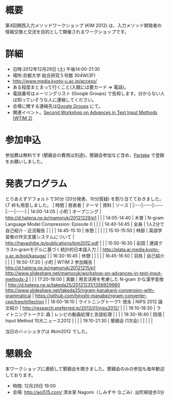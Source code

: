# 概要 #
第4回関西入力メソッドワークショップ (KIM 2012) は、入力メソッド開発者の情報交換と交流を目的として開催されるワークショップです。

# 詳細 #
  * 日時:2012年12月29日 (土) 午後14:00-21:30
  * 場所:京都大学 総合研究５号館 304W(3F)
  * http://www.media.kyoto-u.ac.jp/access/
  * ある程度まとまって行くこと(入館には要カード => 電話)。
  * 電話番号はメーリングリスト (Google Groups) で告知します。分からない人は知っていそうな人に連絡してください。
  * 会場に関する連絡先は[Google Groups](https://groups.google.com/forum/?fromgroups#!forum/im-core) にて。
  * 関連イベント。[Second Workshop on Advances in Text Input Methods (WTIM 2)](http://research.microsoft.com/en-us/events/wtim2/)

# 参加申込 #
参加費は無料です (懇親会の費用は別途)。懇親会参加など含め、[Partake](http://partake.in/events/454ea50d-55f1-4e92-b007-dbcc27f7d272) で登録をお願いしました。

# 発表プログラム #
とりあえずデフォルトで30分 (20分発表、10分質疑) を割り当てておきました。LT 枠も用意しました。
| 時間 | 発表者 | テーマ | 資料 | ソース |
|:---|:----|:----|:---|:----|
| 14:00-14:05 | 小町  | オープニング | http://d.hatena.ne.jp/mamoruk/20121229/p1 |     |
| 14:05-14:40 | 木曽  | N-gram Language Model Compression: Episode 0 |    |     |
| 14:40-14:45 | 全員  | 1人2分で自己紹介・近況報告 |    |     |
| 14:45-15:10 | 休憩  | | | |
| 15:10-15:50 | 林部  | 英語学習者の作文支援システムについて | http://hayashibe.jp/publications/kim2012.pdf |     |
| 15:50-16:30 | 前田  | 連語クラスn-gramモデルに基づく統計的日本語入力 |    | http://plata.ar.media.kyoto-u.ac.jp/koji/kasuga/ |
| 16:30-16:45 | 休憩  | | | |
| 16:45-16:50 | 羽鳥  | 自己紹介 |    |     |
| 16:50-17:20 | 小町  | WTIM 2 参加報告 | http://d.hatena.ne.jp/mamoruk/20121215/p1 http://www.slideshare.net/mamoruk/workshop-on-advances-in-text-input-methods-2 |     |
| 17:20-18:00 | 真鍋  | 用言活用を考慮した N-gram かな漢字変換 | http://d.hatena.ne.jp/takeda25/20121231/1356929980 http://www.slideshare.net/takeda25/ngram-kanakanji-conversion-with-grammatical | https://github.com/hiroshi-manabe/ngram-converter-cpp/tree/inflection |
| 18:00-18:10 | ライトニングトーク1: 徳永 | NIPS 2012 論文紹介 | http://research.preferred.jp/2013/01/nips2012/ |     |
| 18:10-18:30 | ライトニングトーク2: 森 | レシピの動画処理と言語処理 |    |     |
| 18:30-18:40 | 田畑  | Input Method 10大ニュース2012 |    |     |
| 19:10-21:30 | 懇親会 (1次会) | |     | | |

当日のハッシュタグは #kim2012 でした。

# 懇親会 #
本ワークショップに連続して懇親会を開きました。懇親会のみの参加も毎年歓迎しております。

  * 時間: 12月29日 19:00
  * 会場: http://aoi515.com/ 清水家 Nagomi（しみずや なごみ）出町柳徒歩3分